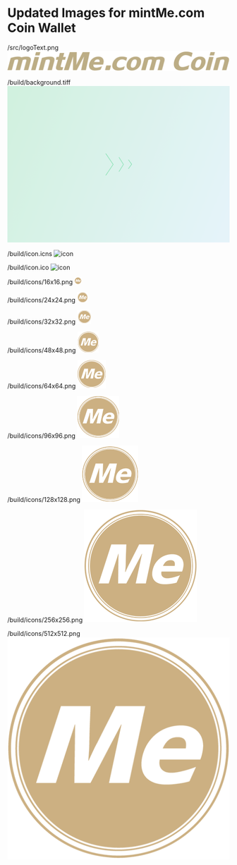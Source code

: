 # Updated Images for mintMe.com Coin Wallet

/src/logoText.png
![LogoText](src/logoText.png)

/build/background.tiff
![background](build/background.tiff)

/build/icon.icns
![icon](build/icon.icns)

/build/icon.ico
![icon](build/icon.ico)

/build/icons/16x16.png
![16x16](/build/icons/16x16.png)

/build/icons/24x24.png
![24x24](/build/icons/24x24.png)

/build/icons/32x32.png
![32x32](/build/icons/32x32.png)

/build/icons/48x48.png
![48x48](/build/icons/48x48.png)

/build/icons/64x64.png
![64x64](/build/icons/64x64.png)

/build/icons/96x96.png
![96x96](/build/icons/96x96.png)

/build/icons/128x128.png
![128x128](/build/icons/128x128.png)

/build/icons/256x256.png
![256x256](/build/icons/256x256.png)

/build/icons/512x512.png
![512x512](/build/icons/512x512.png)




